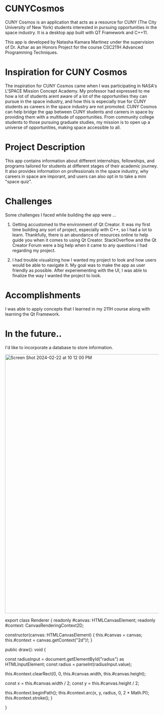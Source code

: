 # CUNYCosmos
CUNY Cosmos is an application that acts as a resource for CUNY (The City University of New York) students interested in pursuing opportunities in the space industry. It is a desktop app built with QT Framework and C++11.

This app is developed by Natasha Kamara Martinez under the supervision of Dr. Azhar as an Honors Project for the course CSC211H Advanced Programming Techniques.

# Inspiration for CUNY Cosmos
The inspiration for CUNY Cosmos came when I was participating in NASA's L'SPACE Mission Concept Academy. My professor had expressed to me how a lot of students arent aware of a lot of the opportunities they can pursue in the space industry, and how this is especially true for CUNY students as careers in the space industry are not promoted. CUNY Cosmos can help bridge the gap between CUNY students and careers in space by providing them with a multitude of opportunities. From community college students to those pursuing graduate studies, my mission is to open up a universe of opportunities, making space accessible to all.

# Project Description
This app contains information about different internships, fellowships, and programs tailored for students at different stages of their academic journey. It also provides information on professionals in the space industry, why careers in space are imporant, and users can also opt in to take a mini "space quiz". 

# Challenges 
Some challenges I faced while building the app were ...

1. Getting accustomed to the environment of Qt Creator. It was my first time building any sort of project, especially with C++, so I had a lot to learn. Thankfully, there is an abundance of resources online to help guide you when it comes to using Qt Creator. StackOverflow and the Qt Creator Forum were a big help when it came to any questions I had regarding my project. 

2. I had trouble visualizing how I wanted my project to look and how users would be able to navigate it. My goal was to make the app as user friendly as possible. After experiementing with the UI, I was able to finalize the way I wanted the project to look. 

# Accomplishments

I was able to apply concepts that I learned in my 211H course along with learning the Qt Framework.

# In the future..

I'd like to incorporate a database to store information.

<img width="846" alt="Screen Shot 2024-02-22 at 10 12 00 PM" src="https://github.com/natwoshoes/CUNYCosmos/assets/113740828/376d3a52-9619-45c2-b743-a3f069ed3e73">

export class Renderer {
  readonly #canvas: HTMLCanvasElement;
  readonly #context: CanvasRenderingContext2D;

  constructor(canvas: HTMLCanvasElement) {
    this.#canvas = canvas;
    this.#context = canvas.getContext("2d")!;
  }

public draw(): void {

  const radiusInput = document.getElementById("radius") as HTMLInputElement;
  const radius = parseInt(radiusInput.value);

  this.#context.clearRect(0, 0, this.#canvas.width, this.#canvas.height);

  const x = this.#canvas.width / 2;
  const y = this.#canvas.height / 2;

  this.#context.beginPath();
  this.#context.arc(x, y, radius, 0, 2 * Math.PI);
  this.#context.stroke();
  }


}
